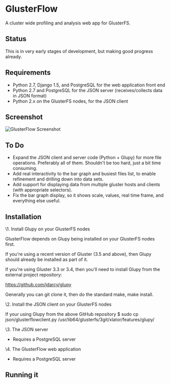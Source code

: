 GlusterFlow
===========

A cluster wide profiling and analysis web app for GlusterFS.

Status
------

This is in very early stages of development, but making good progress already.

Requirements
------------

* Python 2.7, Django 1.5, and PostgreSQL for the web application front end
* Python 2.7 and PostgreSQL for the JSON server (receives/collects data in JSON format)
* Python 2.x on the GlusterFS nodes, for the JSON client

Screenshot
----------

![GlusterFlow Screenshot](https://github.com/justinclift/glusterflow/raw/master/ui/static/ui/screenshots/glusterflow_screenshot_0.0.1.png "GlusterFlow Screenshot")


To Do
-----

* Expand the JSON client and server code (Python + Glupy) for more file operations.  Preferably all of them.  Shouldn't be too hard, just a bit time consuming.
* Add real interactivity to the bar graph and busiest files list, to enable refinement and drilling down into data sets.
* Add support for displaying data from multiple gluster hosts and clients (with appropriate selectors).
* Fix the bar graph display, so it shows scale, values, real time frame, and everything else useful.


Installation
------------

\1. Install Glupy on your GlusterFS nodes

GlusterFlow depends on Glupy being installed on your GlusterFS nodes first.

If you're using a recent version of Gluster (3.5 and above), then Glupy
should already be installed as part of it.

If you're using Gluster 3.3 or 3.4, then you'll need to install Glupy from
the external project repository:

  https://github.com/jdarcy/glupy

Generally you can git clone it, then do the standard make, make install.

\2. Install the JSON client on your GlusterFS nodes

If your using Glupy from the above GitHub repository
    $ sudo cp json/glusterflowclient.py /usr/lib64/glusterfs/3git/xlator/features/glupy/


\3. The JSON server

* Requires a PostgreSQL server


\4. The GlusterFlow web application

* Requires a PostgreSQL server


Running it
----------


